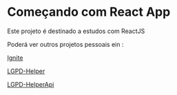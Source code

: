 # Começando com React App

Este projeto é destinado a estudos com ReactJS

Poderá ver outros projetos pessoais ein :


[Ignite](https://github.com/Matheussop/Ignite)

[LGPD-Helper](https://github.com/Matheussop/LGPD-Helper)

[LGPD-HelperApi](https://github.com/Matheussop/LGPD-HelperApi)
